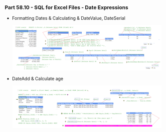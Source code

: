 ### Part 58.10 - SQL for Excel Files - Date Expressions

- Formatting Dates & Calculating & DateValue, DateSerial

  ![ftdt](../images/ftdt.PNG)

- DateAdd & Calculate age

  ![dtds](../images/dtds.PNG)

